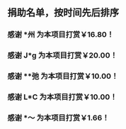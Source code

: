## 捐助名单，按时间先后排序

### 感谢 \*州 为本项目打赏￥16.80！
### 感谢 J\*g 为本项目打赏￥20.00！
### 感谢 **弛 为本项目打赏￥10.00！
### 感谢 L\*C 为本项目打赏￥10.00！
### 感谢 \*～ 为本项目打赏￥1.66！
